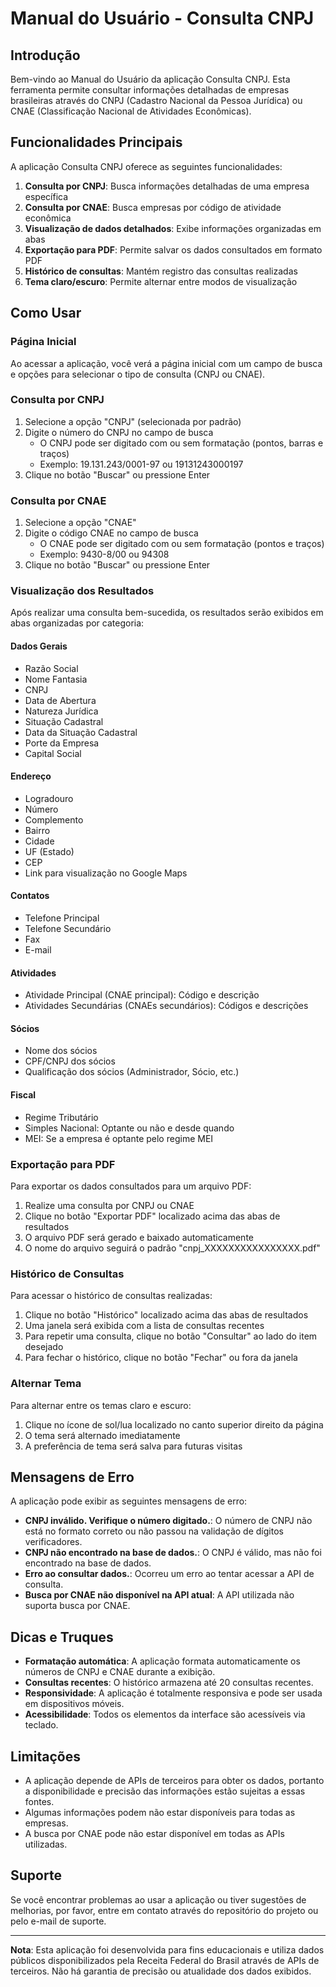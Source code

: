 # Manual do Usuário - Consulta CNPJ

## Introdução

Bem-vindo ao Manual do Usuário da aplicação Consulta CNPJ. Esta ferramenta permite consultar informações detalhadas de empresas brasileiras através do CNPJ (Cadastro Nacional da Pessoa Jurídica) ou CNAE (Classificação Nacional de Atividades Econômicas).

## Funcionalidades Principais

A aplicação Consulta CNPJ oferece as seguintes funcionalidades:

1. **Consulta por CNPJ**: Busca informações detalhadas de uma empresa específica
2. **Consulta por CNAE**: Busca empresas por código de atividade econômica
3. **Visualização de dados detalhados**: Exibe informações organizadas em abas
4. **Exportação para PDF**: Permite salvar os dados consultados em formato PDF
5. **Histórico de consultas**: Mantém registro das consultas realizadas
6. **Tema claro/escuro**: Permite alternar entre modos de visualização

## Como Usar

### Página Inicial

Ao acessar a aplicação, você verá a página inicial com um campo de busca e opções para selecionar o tipo de consulta (CNPJ ou CNAE).

### Consulta por CNPJ

1. Selecione a opção "CNPJ" (selecionada por padrão)
2. Digite o número do CNPJ no campo de busca
   - O CNPJ pode ser digitado com ou sem formatação (pontos, barras e traços)
   - Exemplo: 19.131.243/0001-97 ou 19131243000197
3. Clique no botão "Buscar" ou pressione Enter

### Consulta por CNAE

1. Selecione a opção "CNAE"
2. Digite o código CNAE no campo de busca
   - O CNAE pode ser digitado com ou sem formatação (pontos e traços)
   - Exemplo: 9430-8/00 ou 94308
3. Clique no botão "Buscar" ou pressione Enter

### Visualização dos Resultados

Após realizar uma consulta bem-sucedida, os resultados serão exibidos em abas organizadas por categoria:

#### Dados Gerais
- Razão Social
- Nome Fantasia
- CNPJ
- Data de Abertura
- Natureza Jurídica
- Situação Cadastral
- Data da Situação Cadastral
- Porte da Empresa
- Capital Social

#### Endereço
- Logradouro
- Número
- Complemento
- Bairro
- Cidade
- UF (Estado)
- CEP
- Link para visualização no Google Maps

#### Contatos
- Telefone Principal
- Telefone Secundário
- Fax
- E-mail

#### Atividades
- Atividade Principal (CNAE principal): Código e descrição
- Atividades Secundárias (CNAEs secundários): Códigos e descrições

#### Sócios
- Nome dos sócios
- CPF/CNPJ dos sócios
- Qualificação dos sócios (Administrador, Sócio, etc.)

#### Fiscal
- Regime Tributário
- Simples Nacional: Optante ou não e desde quando
- MEI: Se a empresa é optante pelo regime MEI

### Exportação para PDF

Para exportar os dados consultados para um arquivo PDF:

1. Realize uma consulta por CNPJ ou CNAE
2. Clique no botão "Exportar PDF" localizado acima das abas de resultados
3. O arquivo PDF será gerado e baixado automaticamente
4. O nome do arquivo seguirá o padrão "cnpj_XXXXXXXXXXXXXXXX.pdf"

### Histórico de Consultas

Para acessar o histórico de consultas realizadas:

1. Clique no botão "Histórico" localizado acima das abas de resultados
2. Uma janela será exibida com a lista de consultas recentes
3. Para repetir uma consulta, clique no botão "Consultar" ao lado do item desejado
4. Para fechar o histórico, clique no botão "Fechar" ou fora da janela

### Alternar Tema

Para alternar entre os temas claro e escuro:

1. Clique no ícone de sol/lua localizado no canto superior direito da página
2. O tema será alternado imediatamente
3. A preferência de tema será salva para futuras visitas

## Mensagens de Erro

A aplicação pode exibir as seguintes mensagens de erro:

- **CNPJ inválido. Verifique o número digitado.**: O número de CNPJ não está no formato correto ou não passou na validação de dígitos verificadores.
- **CNPJ não encontrado na base de dados.**: O CNPJ é válido, mas não foi encontrado na base de dados.
- **Erro ao consultar dados.**: Ocorreu um erro ao tentar acessar a API de consulta.
- **Busca por CNAE não disponível na API atual**: A API utilizada não suporta busca por CNAE.

## Dicas e Truques

- **Formatação automática**: A aplicação formata automaticamente os números de CNPJ e CNAE durante a exibição.
- **Consultas recentes**: O histórico armazena até 20 consultas recentes.
- **Responsividade**: A aplicação é totalmente responsiva e pode ser usada em dispositivos móveis.
- **Acessibilidade**: Todos os elementos da interface são acessíveis via teclado.

## Limitações

- A aplicação depende de APIs de terceiros para obter os dados, portanto a disponibilidade e precisão das informações estão sujeitas a essas fontes.
- Algumas informações podem não estar disponíveis para todas as empresas.
- A busca por CNAE pode não estar disponível em todas as APIs utilizadas.

## Suporte

Se você encontrar problemas ao usar a aplicação ou tiver sugestões de melhorias, por favor, entre em contato através do repositório do projeto ou pelo e-mail de suporte.

---

**Nota**: Esta aplicação foi desenvolvida para fins educacionais e utiliza dados públicos disponibilizados pela Receita Federal do Brasil através de APIs de terceiros. Não há garantia de precisão ou atualidade dos dados exibidos.

